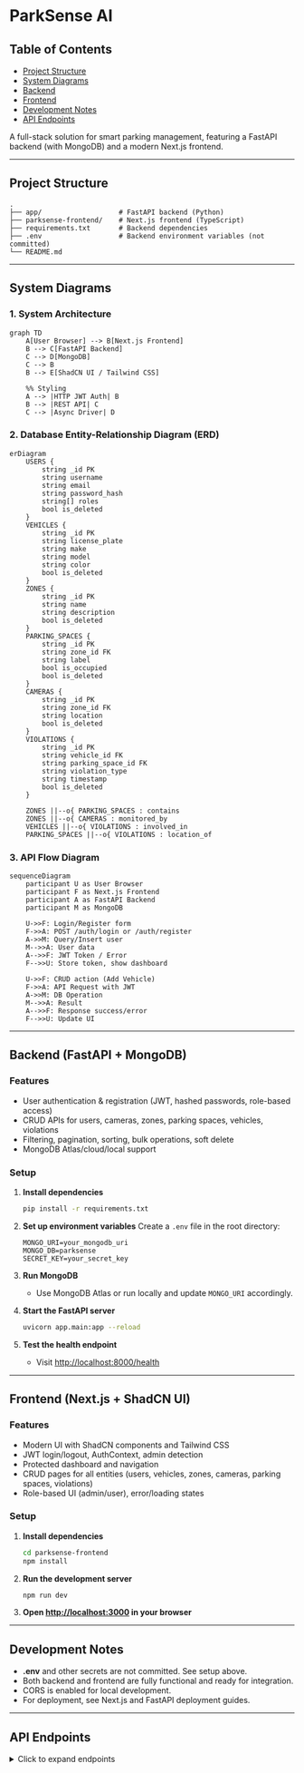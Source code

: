 # ParkSense AI

## Table of Contents

- [Project Structure](#project-structure)
- [System Diagrams](#system-diagrams)
- [Backend](#backend-fastapi--mongodb)
- [Frontend](#frontend-nextjs--shadcn-ui)
- [Development Notes](#development-notes)
- [API Endpoints](#api-endpoints)

A full-stack solution for smart parking management, featuring a FastAPI backend (with MongoDB) and a modern Next.js frontend.

---

## Project Structure

```
.
├── app/                   # FastAPI backend (Python)
├── parksense-frontend/    # Next.js frontend (TypeScript)
├── requirements.txt       # Backend dependencies
├── .env                   # Backend environment variables (not committed)
└── README.md
```

---

## System Diagrams

### 1. System Architecture

```mermaid
graph TD
    A[User Browser] --> B[Next.js Frontend]
    B --> C[FastAPI Backend]
    C --> D[MongoDB]
    C --> B
    B --> E[ShadCN UI / Tailwind CSS]
    
    %% Styling
    A --> |HTTP JWT Auth| B
    B --> |REST API| C
    C --> |Async Driver| D
```

### 2. Database Entity-Relationship Diagram (ERD)

```mermaid
erDiagram
    USERS {
        string _id PK
        string username
        string email
        string password_hash
        string[] roles
        bool is_deleted
    }
    VEHICLES {
        string _id PK
        string license_plate
        string make
        string model
        string color
        bool is_deleted
    }
    ZONES {
        string _id PK
        string name
        string description
        bool is_deleted
    }
    PARKING_SPACES {
        string _id PK
        string zone_id FK
        string label
        bool is_occupied
        bool is_deleted
    }
    CAMERAS {
        string _id PK
        string zone_id FK
        string location
        bool is_deleted
    }
    VIOLATIONS {
        string _id PK
        string vehicle_id FK
        string parking_space_id FK
        string violation_type
        string timestamp
        bool is_deleted
    }
    
    ZONES ||--o{ PARKING_SPACES : contains
    ZONES ||--o{ CAMERAS : monitored_by
    VEHICLES ||--o{ VIOLATIONS : involved_in
    PARKING_SPACES ||--o{ VIOLATIONS : location_of
```

### 3. API Flow Diagram

```mermaid
sequenceDiagram
    participant U as User Browser
    participant F as Next.js Frontend
    participant A as FastAPI Backend
    participant M as MongoDB

    U->>F: Login/Register form
    F->>A: POST /auth/login or /auth/register
    A->>M: Query/Insert user
    M-->>A: User data
    A-->>F: JWT Token / Error
    F-->>U: Store token, show dashboard

    U->>F: CRUD action (Add Vehicle)
    F->>A: API Request with JWT
    A->>M: DB Operation
    M-->>A: Result
    A-->>F: Response success/error
    F-->>U: Update UI
```

---

## Backend (FastAPI + MongoDB)

### Features
- User authentication & registration (JWT, hashed passwords, role-based access)
- CRUD APIs for users, cameras, zones, parking spaces, vehicles, violations
- Filtering, pagination, sorting, bulk operations, soft delete
- MongoDB Atlas/cloud/local support

### Setup

1. **Install dependencies**
   ```bash
   pip install -r requirements.txt
   ```

2. **Set up environment variables**
   Create a `.env` file in the root directory:
   ```
   MONGO_URI=your_mongodb_uri
   MONGO_DB=parksense
   SECRET_KEY=your_secret_key
   ```

3. **Run MongoDB**
   - Use MongoDB Atlas or run locally and update `MONGO_URI` accordingly.

4. **Start the FastAPI server**
   ```bash
   uvicorn app.main:app --reload
   ```

5. **Test the health endpoint**
   - Visit [http://localhost:8000/health](http://localhost:8000/health)

---

## Frontend (Next.js + ShadCN UI)

### Features
- Modern UI with ShadCN components and Tailwind CSS
- JWT login/logout, AuthContext, admin detection
- Protected dashboard and navigation
- CRUD pages for all entities (users, vehicles, zones, cameras, parking spaces, violations)
- Role-based UI (admin/user), error/loading states

### Setup

1. **Install dependencies**
   ```bash
   cd parksense-frontend
   npm install
   ```

2. **Run the development server**
   ```bash
   npm run dev
   ```

3. **Open [http://localhost:3000](http://localhost:3000) in your browser**

---

## Development Notes

- **.env** and other secrets are not committed. See setup above.
- Both backend and frontend are fully functional and ready for integration.
- CORS is enabled for local development.
- For deployment, see Next.js and FastAPI deployment guides.

---

## API Endpoints

<details>
<summary>Click to expand endpoints</summary>

### Authentication
- `POST /auth/register` - User registration
- `POST /auth/login` - User login
- `GET /auth/me` - Get current user info

### Users
- `GET /users` - List all users
- `POST /users` - Create new user
- `GET /users/{id}` - Get user by ID
- `PUT /users/{id}` - Update user
- `DELETE /users/{id}` - Delete user

### Vehicles
- `GET /vehicles` - List all vehicles
- `POST /vehicles` - Create new vehicle
- `GET /vehicles/{id}` - Get vehicle by ID
- `PUT /vehicles/{id}` - Update vehicle
- `DELETE /vehicles/{id}` - Delete vehicle

### Zones
- `GET /zones` - List all zones
- `POST /zones` - Create new zone
- `GET /zones/{id}` - Get zone by ID
- `PUT /zones/{id}` - Update zone
- `DELETE /zones/{id}` - Delete zone

### Parking Spaces
- `GET /parking-spaces` - List all parking spaces
- `POST /parking-spaces` - Create new parking space
- `GET /parking-spaces/{id}` - Get parking space by ID
- `PUT /parking-spaces/{id}` - Update parking space
- `DELETE /parking-spaces/{id}` - Delete parking space

### Cameras
- `GET /cameras` - List all cameras
- `POST /cameras` - Create new camera
- `GET /cameras/{id}` - Get camera by ID
- `PUT /cameras/{id}` - Update camera
- `DELETE /cameras/{id}` - Delete camera

### Violations
- `GET /violations` - List all violations
- `POST /violations` - Create new violation
- `GET /violations/{id}` - Get violation by ID
- `PUT /violations/{id}` - Update violation
- `DELETE /violations/{id}` - Delete violation

</details>